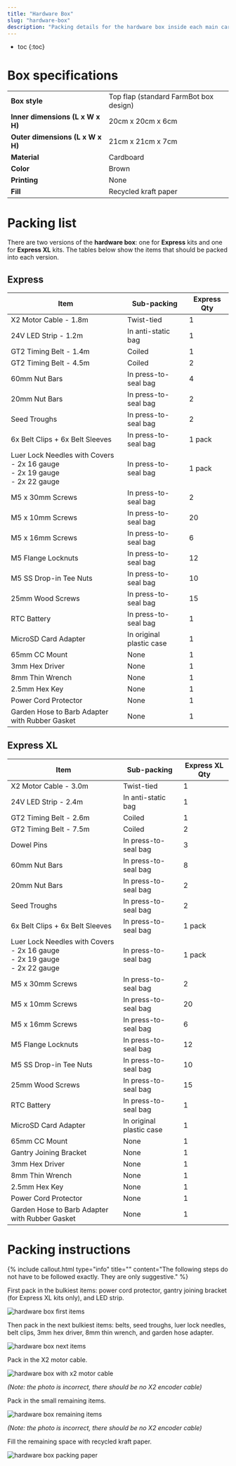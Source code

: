 ```yaml
---
title: "Hardware Box"
slug: "hardware-box"
description: "Packing details for the hardware box inside each main carton"
---
```


* toc
{:toc}

# Box specifications

|                              |                              |
|------------------------------|------------------------------|
|**Box style**                 |Top flap (standard FarmBot box design)
|**Inner dimensions (L x W x H)**|20cm x 20cm x 6cm
|**Outer dimensions (L x W x H)**|21cm x 21cm x 7cm
|**Material**                  |Cardboard
|**Color**                     |Brown
|**Printing**                  |None
|**Fill**                      |Recycled kraft paper

# Packing list
There are two versions of the **hardware box**: one for **Express** kits and one for **Express XL** kits. The tables below show the items that should be packed into each version.

## Express

|Item                          |Sub-packing                   |Express Qty                   |
|------------------------------|------------------------------|------------------------------|
|X2 Motor Cable - 1.8m         |Twist-tied                    |1
|24V LED Strip - 1.2m          |In anti-static bag            |1
|GT2 Timing Belt - 1.4m        |Coiled                        |1
|GT2 Timing Belt - 4.5m        |Coiled                        |2
|60mm Nut Bars                 |In press-to-seal bag          |4
|20mm Nut Bars                 |In press-to-seal bag          |2
|Seed Troughs                  |In press-to-seal bag          |2
|6x Belt Clips + 6x Belt Sleeves|In press-to-seal bag          |1 pack
|Luer Lock Needles with Covers<br>- 2x 16 gauge<br>- 2x 19 gauge<br>- 2x 22 gauge|In press-to-seal bag          |1 pack
|M5 x 30mm Screws              |In press-to-seal bag          |2
|M5 x 10mm Screws              |In press-to-seal bag          |20
|M5 x 16mm Screws              |In press-to-seal bag          |6
|M5 Flange Locknuts            |In press-to-seal bag          |12
|M5 SS Drop-in Tee Nuts        |In press-to-seal bag          |10
|25mm Wood Screws              |In press-to-seal bag          |15
|RTC Battery                   |In press-to-seal bag          |1
|MicroSD Card Adapter          |In original plastic case      |1
|65mm CC Mount                 |None                          |1
|3mm Hex Driver                |None                          |1
|8mm Thin Wrench               |None                          |1
|2.5mm Hex Key                 |None                          |1
|Power Cord Protector          |None                          |1
|Garden Hose to Barb Adapter with Rubber Gasket|None                          |1

## Express XL

|Item                          |Sub-packing                   |Express XL Qty                |
|------------------------------|------------------------------|------------------------------|
|X2 Motor Cable - 3.0m         |Twist-tied                    |1
|24V LED Strip - 2.4m          |In anti-static bag            |1
|GT2 Timing Belt - 2.6m        |Coiled                        |1
|GT2 Timing Belt - 7.5m        |Coiled                        |2
|Dowel Pins                    |In press-to-seal bag          |3
|60mm Nut Bars                 |In press-to-seal bag          |8
|20mm Nut Bars                 |In press-to-seal bag          |2
|Seed Troughs                  |In press-to-seal bag          |2
|6x Belt Clips + 6x Belt Sleeves|In press-to-seal bag          |1 pack
|Luer Lock Needles with Covers<br>- 2x 16 gauge<br>- 2x 19 gauge<br>- 2x 22 gauge|In press-to-seal bag          |1 pack
|M5 x 30mm Screws              |In press-to-seal bag          |2
|M5 x 10mm Screws              |In press-to-seal bag          |20
|M5 x 16mm Screws              |In press-to-seal bag          |6
|M5 Flange Locknuts            |In press-to-seal bag          |12
|M5 SS Drop-in Tee Nuts        |In press-to-seal bag          |10
|25mm Wood Screws              |In press-to-seal bag          |15
|RTC Battery                   |In press-to-seal bag          |1
|MicroSD Card Adapter          |In original plastic case      |1
|65mm CC Mount                 |None                          |1
|Gantry Joining Bracket        |None                          |1
|3mm Hex Driver                |None                          |1
|8mm Thin Wrench               |None                          |1
|2.5mm Hex Key                 |None                          |1
|Power Cord Protector          |None                          |1
|Garden Hose to Barb Adapter with Rubber Gasket|None                          |1

# Packing instructions

{%
include callout.html
type="info"
title=""
content="The following steps do not have to be followed exactly. They are only suggestive."
%}

First pack in the bulkiest items: power cord protector, gantry joining bracket (for Express XL kits only), and LED strip.

![hardware box first items](_images/hardware_box_first_items.jpg)

Then pack in the next bulkiest items: belts, seed troughs, luer lock needles, belt clips, 3mm hex driver, 8mm thin wrench, and garden hose adapter.

![hardware box next items](_images/hardware_box_next_items.jpg)

Pack in the X2 motor cable.

![hardware box with x2 motor cable](_images/hardware_box_with_x2_motor_cable.jpg)

_(Note: the photo is incorrect, there should be no X2 encoder cable)_

Pack in the small remaining items.

![hardware box remaining items](_images/hardware_box_remaining_items.jpg)

_(Note: the photo is incorrect, there should be no X2 encoder cable)_

Fill the remaining space with recycled kraft paper.

![hardware box packing paper](_images/hardware_box_packing_paper.jpg)
